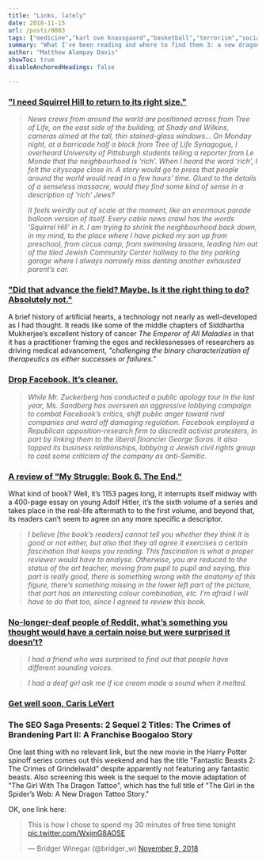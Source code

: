 ```yaml
---
title: "Links, lately"
date: 2018-11-15
url: /posts/0003
tags: ["medicine","karl ove knausgaard","basketball","terrorism","social media"]
summary: "What I've been reading and where to find them 3: a new dragon tattoo story"
author: "Matthew Alampay Davis"
showToc: true
disableAnchoredHeadings: false

---
```


### ["I need Squirrel Hill to return to its right size."](https://www.lrb.co.uk/blog/2018/10/31/joy-katz/in-squirrel-hill/)

> *News crews from around the world are positioned across from Tree of Life, on the east side of the building, at Shady and Wilkins, cameras aimed at the tall, thin stained-glass windows... On Monday night, at a barricade half a block from Tree of Life Synagogue, I overheard University of Pittsburgh students telling a reporter from Le Monde that the neighbourhood is 'rich'. When I heard the word 'rich', I felt the cityscape close in. A story would go to press that people around the world would read in a few hours' time. Glued to the details of a senseless massacre, would they find some kind of sense in a description of 'rich' Jews?*
> 
> *It feels weirdly out of scale at the moment, like an enormous parade balloon version of itself. Every cable news crawl has the words ‘Squirrel Hill’ in it. I am trying to shrink the neighbourhood back down, in my mind, to the place where I have picked my son up from preschool, from circus camp, from swimming lessons, leading him out of the tiled Jewish Community Center hallway to the tiny parking garage where I always narrowly miss denting another exhausted parent’s car.*

### ["Did that advance the field? Maybe. Is it the right thing to do? Absolutely not."](https://www.nybooks.com/articles/2018/11/22/elusive-artificial-heart/)

A brief history of artificial hearts, a technology not nearly as well-developed as I had thought. It reads like some of the middle chapters of Siddhartha Mukherjee’s excellent history of cancer *The Emperor of All Maladies* in that it has a practitioner framing the egos and recklessnesses of researchers as driving medical advancement, *"challenging the binary characterization of therapeutics as either successes or failures."*

### [Drop Facebook. It’s cleaner.](https://www.nytimes.com/2018/11/14/technology/facebook-data-russia-election-racism.html?module=inline)

> *While Mr. Zuckerberg has conducted a public apology tour in the last year, Ms. Sandberg has overseen an aggressive lobbying campaign to combat Facebook’s critics, shift public anger toward rival companies and ward off damaging regulation. Facebook employed a Republican opposition-research firm to discredit activist protesters, in part by linking them to the liberal financier George Soros. It also tapped its business relationships, lobbying a Jewish civil rights group to cast some criticism of the company as anti-Semitic.*

### [A review of "My Struggle: Book 6. The End."](https://www.lrb.co.uk/the-paper/v40/n21/fredric-jameson/itemised)

What kind of book? Well, it’s 1153 pages long, it interrupts itself midway with a 400-page essay on young Adolf Hitler, it’s the sixth volume of a series and takes place in the real-life aftermath to to the first volume, and beyond that, its readers can’t seem to agree on any more specific a descriptor.

> *I believe [the book’s readers] cannot tell you whether they think it is good or not either, but also that they all agree it exercises a certain fascination that keeps you reading. This fascination is what a proper reviewer would have to analyse. Otherwise, you are reduced to the status of the art teacher, moving from pupil to pupil and saying, this part is really good, there is something wrong with the anatomy of this figure, there’s something missing in the lower left part of the picture, that part has an interesting colour combination, etc. I’m afraid I will have to do that too, since I agreed to review this book.*

### [No-longer-deaf people of Reddit, what’s something you thought would have a certain noise but were surprised it doesn’t?](https://www.reddit.com/r/AskReddit/comments/9wdvtk/no_longer_deaf_people_of_reddit_whats_something/)

> *I had a friend who was surprised to find out that people have different sounding voices.*

> *I had a deaf girl ask me if ice cream made a sound when it melted.*

### [Get well soon, Caris LeVert](http://www.espn.com/nba/story/_/id/25265647/zach-lowe-caris-levert-brooklyn-nets-nba)

### The SEO Saga Presents: 2 Sequel 2 Titles: The Crimes of Brandening Part II: A Franchise Boogaloo Story

One last thing with no relevant link, but the new movie in the Harry Potter spinoff series comes out this weekend and has the title "Fantastic Beasts 2: The Crimes of Grindelwald” despite apparently not featuring any fantastic beasts. Also screening this week is the sequel to the movie adaptation of "The Girl With The Dragon Tattoo", which has the full title of "The Girl in the Spider’s Web: A New Dragon Tattoo Story."

OK, one link here:

<blockquote class="twitter-tweet"><p lang="en" dir="ltr">This is how I chose to spend my 30 minutes of free time tonight <a href="https://t.co/WxjmG8AOSE">pic.twitter.com/WxjmG8AOSE</a></p>&mdash; Bridger Winegar (@bridger_w) <a href="https://twitter.com/bridger_w/status/1060781976573997057?ref_src=twsrc%5Etfw">November 9, 2018</a></blockquote> <script async src="https://platform.twitter.com/widgets.js" charset="utf-8"></script>